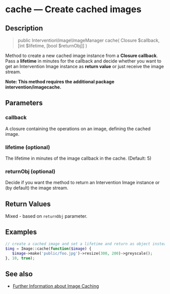 # cache — Create cached images

## Description

> public Intervention\Image\ImageManager cache( Closure $callback, [int $lifetime, [bool $returnObj]] )

Method to create a new cached image instance from a **Closure callback**. Pass a **lifetime** in minutes for the callback and decide whether you want to get an Intervention Image instance as **return value** or just receive the image stream.

**Note: This method requires the additional package intervention/imagecache.**

## Parameters

### callback
A closure containing the operations on an image, defining the cached image.

### lifetime (optional)
The lifetime in minutes of the image callback in the cache. (Default: 5)

### returnObj (optional)
Decide if you want the method to return an Intervention Image instance or (by default) the image stream.

## Return Values
Mixed - based on ```returnObj``` parameter.

## Examples

```php
// create a cached image and set a lifetime and return as object instead of string
$img = Image::cache(function($image) {
   $image->make('public/foo.jpg')->resize(300, 200)->greyscale();
}, 10, true);
```


## See also
- [Further Information about Image Caching](/use/cache)